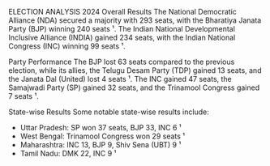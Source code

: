 ELECTION ANALYSIS 2024
Overall Results
The National Democratic Alliance (NDA) secured a majority with 293 seats, with the Bharatiya Janata Party (BJP) winning 240 seats ¹. The Indian National Developmental Inclusive Alliance (INDIA) gained 234 seats, with the Indian National Congress (INC) winning 99 seats ¹.


Party Performance
The BJP lost 63 seats compared to the previous election, while its allies, the Telugu Desam Party (TDP) gained 13 seats, and the Janata Dal (United) lost 4 seats ¹. The INC gained 47 seats, the Samajwadi Party (SP) gained 32 seats, and the Trinamool Congress gained 7 seats ¹.


State-wise Results
Some notable state-wise results include:


- Uttar Pradesh: SP won 37 seats, BJP 33, INC 6 ¹
- West Bengal: Trinamool Congress won 29 seats ¹
- Maharashtra: INC 13, BJP 9, Shiv Sena (UBT) 9 ¹
- Tamil Nadu: DMK 22, INC 9 ¹

